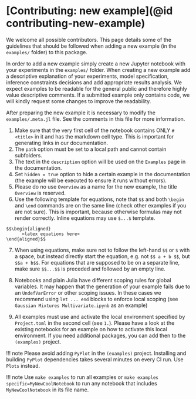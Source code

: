 # [Contributing: new example](@id contributing-new-example)

We welcome all possible contributors. This page details some of the guidelines that should be followed when adding a new example (in the `examples/` folder) to this package.

In order to add a new example simply create a new Jupyter notebook with your experiments in the `examples/` folder. When creating a new example add a descriptive explanation of your experiments, model specification, inference constraints decisions and add appropriate results analysis. We expect examples to be readable for the general public and therefore highly value descriptive comments. If a submitted example only contains code, we will kindly request some changes to improve the readability.

After preparing the new example it is necessary to modify the `examples/.meta.jl` file. See the comments in this file for more information.

1. Make sure that the very first cell of the notebook contains ONLY `# <title>` in it and has the markdown cell type. This is important for generating links in our documentation.
2. The `path` option must be set to a local path and cannot contain subfolders.
3. The text in the `description` option will be used on the `Examples` page in the documentation.
4. Set `hidden = true` option to hide a certain example in the documentation (the example will be executed to ensure it runs without errors).
5. Please do no use `Overview` as a name for the new example, the title `Overview` is reserved.
6. Use the following template for equations, note that `$$` and both `\begin` and `\end` commands are on the same line (check other examples if you are not sure). This is important, because otherwise formulas may not render correctly. Inline equations may use `$...$` template.
```
$$\begin{aligned}
      <latex equations here>
\end{aligned}$$
``` 
7. When using equations, make sure not to follow the left-hand `$$` or `$` with a space, but instead directly start the equation, e.g. not `$$ a + b $$`, but `$$a + b$$`. For equations that are supposed to be on a separate line, make sure `$$...$$` is preceded and followed by an empty line.
8. Notebooks and plain Julia have different scoping rules for global variables. It may happen that the generation of your example fails due to an `UndefVarError` or other scoping issues. In these cases we recommend using `let ... end` blocks to enforce local scoping (see `Gaussian Mixtures Multivariate.ipynb` as an example)

9. All examples must use and activate the local environment specified by `Project.toml` in the second cell (see `1.`). Please have a look at the existing notebooks for an example on how to activate this local environment. If you need additional packages, you can add then to the `(examples)` project.

!!! note
    Please avoid adding `PyPlot` in the `(examples)` project. Installing and building `PyPlot` dependencies takes several minutes on every CI run. Use `Plots` instead.

!!! note
    Use `make examples` to run all examples or `make examples specific=MyNewCoolNotebook` to run any notebook that includes `MyNewCoolNotebook` in its file name.
